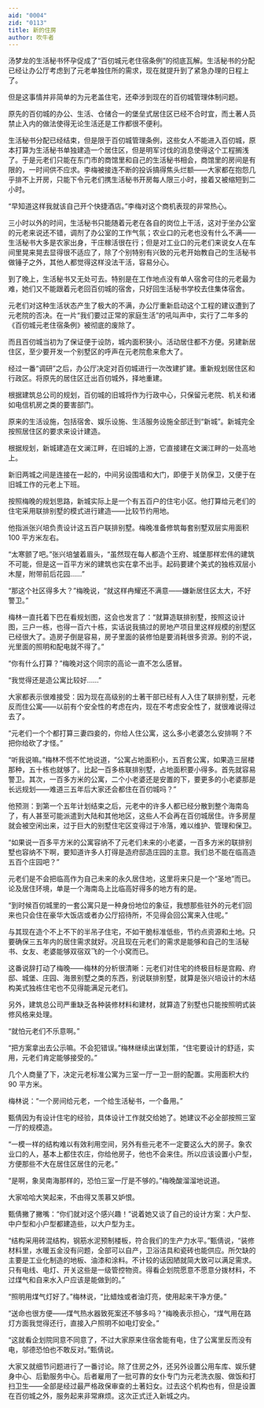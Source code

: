 ```yaml
---
aid: "0004"
zid: "0113"
title: 新的住房
author: 吹牛者
---
```


汤梦龙的生活秘书怀孕促成了“百仞城元老住宿条例”的彻底瓦解。生活秘书的分配已经让办公厅考虑到了元老单独住所的需求，现在就提升到了紧急办理的日程上了。

但是这事情并非简单的为元老盖住宅，还牵涉到现在的百仞城管理体制问题。

原先的百仞城的办公、生活、仓储合一的堡垒式居住区已经不合时宜，而土著人员禁止入内的做法使得无论生活还是工作都很不便利。

生活秘书分配已经结束，但是限于百仞城管理条例，这些女人不能进入百仞城，原本打算为生活秘书单独建造一个居住区，但是明军讨伐的消息使得这个工程搁浅了。于是元老们只能在东门市的商馆里和自己的生活秘书相会，商馆里的房间是有限的，一时间供不应求。李梅被接连不断的投诉搞得焦头烂额——大家都在抱怨几乎排不上开房，只能下令元老们携生活秘书开房每人限三小时，接着又被缩短到二小时。

“早知道这样我就该自己开个快捷酒店。”李梅对这个商机表现的非常热心。

三小时以外的时间，生活秘书只能随着元老在各自的岗位上干活，这对于坐办公室的元老来说还不错，调剂了办公室的工作气氛；农业口的元老也没有什么不满——生活秘书大多是农家出身，干庄稼活很在行；但是对工业口的元老们来说女人在车间里晃来晃去显得很不适应了，除了个别特别有兴致的元老开始教自己的生活秘书做锤子之外，其他人都觉得这样没法干活，容易分心。

到了晚上，生活秘书又无处可去。特别是在工作地点没有单人宿舍可住的元老最为难，她们又不能跟着元老回百仞城的宿舍，只好回生活秘书学校去住集体宿舍。

元老们对这种生活状态产生了极大的不满，办公厅重新启动这个工程的建议遭到了元老院的否决。在一片“我们要过正常的家庭生活”的吼叫声中，实行了二年多的《百仞城元老住宿条例》被彻底的废除了。

而且百仞城当初为了保证便于设防，城内面积狭小。活动居住都不方便。另建新居住区，至少要开发一个别墅区的呼声在元老院愈来愈大了。

经过一番“调研”之后，办公厅决定对百仞城进行一次改建扩建。重新规划居住区和行政区。将原先的居住区迁出百仞城外，择地重建。

根据建筑总公司的规划，百仞城的旧城将作为行政中心，只保留元老院、机关和诸如电信机房之类的要害部门。

原来的生活设施，包括宿舍、娱乐设施、生活服务设施全部迁到“新城”。新城完全按照居住区的要求来设计建造。

根据规划，新城建造在文澜江畔，在旧城的上游，它直接建在文澜江畔的一处高地上。

新旧两城之间是连接在一起的，中间另设围墙和大门，即便于关防保卫，又便于在旧城工作的元老上下班。

按照梅晚的规划思路，新城实际上是一个有五百户的住宅小区。他打算给元老们的住宅采用联排别墅的模式进行建造——比较节约用地。

他指派张兴培负责设计这五百户联排别墅。梅晚准备修筑每套别墅双层实用面积 100 平方米左右。

“太寒颤了吧。”张兴培皱着眉头，“虽然现在每人都造个王府、城堡那样宏伟的建筑不可能，但是这一百平方米的建筑也实在拿不出手。起码要建个美式的独栋双层小木屋，附带前后花园……”

“那这个社区得多大？”梅晚说，“就这样冉耀还不满意——嫌新居住区太大，不好警卫。”

梅林一直托着下巴在看规划图，这会也发言了：“就算造联排别墅，按照这设计图，三户一栋，也得一百六十栋，实话说我搞过的房地产项目里这样规模的别墅区已经很大了。造房子倒是容易，房子里面的装修怕是要消耗很多资源。别的不说，光里面的照明和配电就不得了。”

“你有什么打算？”梅晚对这个同宗的高论一直不怎么感冒。

“我觉得还是造公寓比较好……”

大家都表示很难接受：因为现在高级别的土著干部已经有人入住了联排别墅，元老反而住公寓——以前有个安全性的考虑在内，现在不考虑安全性了，就很难说得过去了。

“元老们一个个都打算三妻四妾的，你给人住公寓，这么多小老婆怎么安排啊？不把你给砍了才怪。”

“听我说嘛。”梅林不慌不忙地说道，“公寓占地面积小，五百套公寓，如果造三层楼那种，五十栋也就够了。比起一百多栋联排别墅，占地面积要小得多。首先就容易警卫。其次，一百多方米的公寓，二个小老婆还是安置的下，要更多的小老婆那是长远规划——难道三五年后大家还会都住在百仞城吗？”

他预测：到第一个五年计划结束之后，元老中的许多人都已经分散到整个海南岛了，有人甚至可能派遣到大陆和其他地区，这些人不会再在百仞城居住。许多房屋就会被空闲出来，过于巨大的别墅住宅区变得过于冷落，难以维护、管理和保卫。

“如果说一百多平方米的公寓容纳不了元老们未来的小老婆，一百多方米的联排别墅也容纳不下啊，要知道许多人打得是造府邸造庄园的主意。我们总不能在临高造五百个庄园吧？”

元老们是不会把临高作为自己未来的永久居住地，这里将来只是一个“圣地”而已。论及居住环境，单是一个海南岛上比临高好得多的地方有的是。

“到时候百仞城里的一套公寓只是一种身份地位的象征，我想那些驻外的元老们回来也只会住在豪华大饭店或者办公厅招待所，不见得会回公寓来入住呢。”

与其现在造个不上不下的半吊子住宅，不如干脆标准低些，节约点资源和土地。只要确保三五年内的居住需求就好。况且现在元老们的需求是能够和自己的生活秘书、女友、老婆能够双宿双飞的一个小窝而已。

这番说辞打动了梅晚——梅林的分析很清晰：元老们对住宅的终极目标是宫殿、府邸、城堡、庄园、海景别墅之类的东西，别说联排别墅，就算是张兴培设计的木结构美式独栋住宅也不见得能满足元老们。

另外，建筑总公司严重缺乏各种装修材料和建材，就算造了别墅也只能按照明式装修风格来处理。

“就怕元老们不乐意啊。”

“把方案拿出去公示嘛。不会犯错误。”梅林继续出谋划策，“住宅要设计的舒适，实用，元老们肯定能够接受的。”

几个人商量了下，决定元老标准公寓为三室一厅一卫一厨的配置。实用面积大约 90 平方米。

梅林说：“一个房间给元老，一个给生活秘书，一个备用。”

甄倩因为有设计住宅的经验，具体设计工作就交给她了。她建议不必全部按照三室一厅的规模造。

“一模一样的结构难以有效利用空间，另外有些元老不一定要这么大的房子。象农业口的人，基本上都住农庄，你给他房子，他也不会来住。所以应该设置小户型，方便那些不大在居住区居住的元老。”

“是啊，象吴南海那样的，恐怕三室一厅是不够的。”梅晚酸溜溜地说道。

大家哈哈大笑起来，不由得又羡慕又妒恨。

甄倩撇了撇嘴：“你们就对这个感兴趣！”说着她又谈了自己的设计方案：大户型、中户型和小户型都建造些，以大户型为主。

“结构采用砖混结构，钢筋水泥预制楼板，符合我们的生产力水平。”甄倩说，“装修材料里，水暖五金没有问题，全部可以自产，卫浴洁具和瓷砖也能供应。所欠缺的主要是工业化制造的地板、油漆和涂料。不计较的话因陋就简大致可以满足需求。只有电线、电灯、开关这些是一级管控物资。得看企划院愿意不愿意分拨材料，不过煤气和自来水入户应该是能做到的。”

“照明用煤气灯好了。”梅林说，“比蜡烛或者油灯亮，使用起来干净方便。”

“送命也很方便——煤气热水器致死案还不够多吗？”梅晚表示担心，“煤气用在路灯方面我觉得还行，直接入户照明不如电灯安全。”

“这就看企划院同意不同意了，不过大家原来住宿舍能有电，住了公寓里反而没有电，邬德恐怕也不敢反对。”甄倩说。

大家又就细节问题进行了一番讨论。除了住房之外，还另外设置公用车库、娱乐健身中心、后勤服务中心。后者雇用了一批可靠的女仆专门为元老洗衣服、做饭和打扫卫生——全部是经过最严格政保审查的土著妇女。过去这个机构也有，但是设置在百仞城之外，服务起来非常麻烦。这次正式迁入新城之内。
